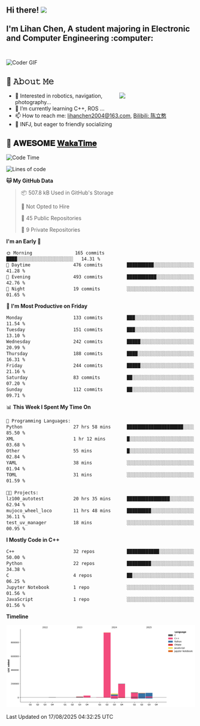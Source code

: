 <h2 align="left">
 <abc>
  <br>Hi there! <img src="https://user-images.githubusercontent.com/42378118/110234147-e3259600-7f4e-11eb-95be-0c4047144dea.gif" width="30"><br>
  <br> I'm Lihan Chen, A student majoring in Electronic and Computer Engineering :computer:<br>
  <br>
 </abc>
</h2>

<img align="center" src="https://media.giphy.com/media/SWoSkN6DxTszqIKEqv/giphy.gif" alt="Coder GIF" width="500">

## :book: 𝙰𝚋𝚘𝚞𝚝 𝙼𝚎

<img align="right" width="40%" src="https://github-readme-stats.vercel.app/api?username=LihanChen2004&show_icons=true&icon_color=CE1D2D&text_color=718096&bg_color=ffffff&hide_title=true" />

- 🌟 Interested in robotics, navigation, photography...
- 🌱 I’m currently learning C++, ROS ... 
- 📫 How to reach me: lihanchen2004@163.com, [Bilibili: 陈立憨](https://space.bilibili.com/170786212)
- 👯 INFJ, but eager to friendly socializing

## 📜 𝐀𝐖𝐄𝐒𝐎𝐌𝐄 [𝐖𝐚𝐤𝐚𝐓𝐢𝐦𝐞](https://github.com/anmol098/waka-readme-stats)

<!--START_SECTION:waka-->
![Code Time](http://img.shields.io/badge/Code%20Time-1%2C359%20hrs%209%20mins-blue)

![Lines of code](https://img.shields.io/badge/From%20Hello%20World%20I%27ve%20Written-1.4%20million%20lines%20of%20code-blue)

**🐱 My GitHub Data** 

> 📦 507.8 kB Used in GitHub's Storage 
 > 
> 🚫 Not Opted to Hire
 > 
> 📜 45 Public Repositories 
 > 
> 🔑 9 Private Repositories 
 > 
**I'm an Early 🐤** 

```text
🌞 Morning                165 commits         ████░░░░░░░░░░░░░░░░░░░░░   14.31 % 
🌆 Daytime                476 commits         ██████████░░░░░░░░░░░░░░░   41.28 % 
🌃 Evening                493 commits         ███████████░░░░░░░░░░░░░░   42.76 % 
🌙 Night                  19 commits          ░░░░░░░░░░░░░░░░░░░░░░░░░   01.65 % 
```
📅 **I'm Most Productive on Friday** 

```text
Monday                   133 commits         ███░░░░░░░░░░░░░░░░░░░░░░   11.54 % 
Tuesday                  151 commits         ███░░░░░░░░░░░░░░░░░░░░░░   13.10 % 
Wednesday                242 commits         █████░░░░░░░░░░░░░░░░░░░░   20.99 % 
Thursday                 188 commits         ████░░░░░░░░░░░░░░░░░░░░░   16.31 % 
Friday                   244 commits         █████░░░░░░░░░░░░░░░░░░░░   21.16 % 
Saturday                 83 commits          ██░░░░░░░░░░░░░░░░░░░░░░░   07.20 % 
Sunday                   112 commits         ██░░░░░░░░░░░░░░░░░░░░░░░   09.71 % 
```


📊 **This Week I Spent My Time On** 

```text
💬 Programming Languages: 
Python                   27 hrs 58 mins      █████████████████████░░░░   85.50 % 
XML                      1 hr 12 mins        █░░░░░░░░░░░░░░░░░░░░░░░░   03.68 % 
Other                    55 mins             █░░░░░░░░░░░░░░░░░░░░░░░░   02.84 % 
YAML                     38 mins             ░░░░░░░░░░░░░░░░░░░░░░░░░   01.94 % 
TOML                     31 mins             ░░░░░░░░░░░░░░░░░░░░░░░░░   01.59 % 

🐱‍💻 Projects: 
lz100_autotest           20 hrs 35 mins      ████████████████░░░░░░░░░   62.94 % 
mujoco_wheel_loco        11 hrs 48 mins      █████████░░░░░░░░░░░░░░░░   36.11 % 
test_uv_manager          18 mins             ░░░░░░░░░░░░░░░░░░░░░░░░░   00.95 % 
```

**I Mostly Code in C++** 

```text
C++                      32 repos            ████████████░░░░░░░░░░░░░   50.00 % 
Python                   22 repos            █████████░░░░░░░░░░░░░░░░   34.38 % 
C                        4 repos             ██░░░░░░░░░░░░░░░░░░░░░░░   06.25 % 
Jupyter Notebook         1 repo              ░░░░░░░░░░░░░░░░░░░░░░░░░   01.56 % 
JavaScript               1 repo              ░░░░░░░░░░░░░░░░░░░░░░░░░   01.56 % 
```



**Timeline**

![Lines of Code chart](https://raw.githubusercontent.com/LihanChen2004/LihanChen2004/main/assets/bar_graph.png)


 Last Updated on 17/08/2025 04:32:25 UTC
<!--END_SECTION:waka-->

<!--
**LihanChen2004/LihanChen2004** is a ✨ _special_ ✨ repository because its `README.md` (this file) appears on your GitHub profile.

Here are some ideas to get you started:

- 🔭 I’m currently working on ...
- 🌱 I’m currently learning ...
- 👯 I’m looking to collaborate on ...
- 🤔 I’m looking for help with ...
- 💬 Ask me about ...
- 📫 How to reach me: ...
- 😄 Pronouns: ...
- ⚡ Fun fact: ...
-->
